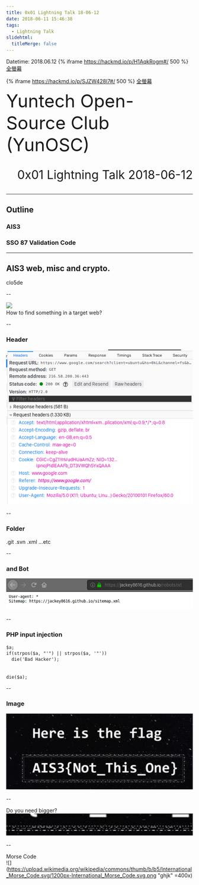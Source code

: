 ```yaml
---
title: 0x01 Lightning Talk 18-06-12
date: 2018-06-11 15:46:38
tags:
  - Lightning Talk
slidehtml:
  titleMerge: false
---
```


Datetime: 2018.06.12
{% iframe https://hackmd.io/p/H1AqkRogm#/ 500 %}
[全螢幕](https://hackmd.io/p/H1AqkRogm#/)

{% iframe https://hackmd.io/p/SJZW428l7#/ 500 %}
[全螢幕](https://hackmd.io/p/SJZW428l7#/)

<!-- Slide Start -->
<font size=9>Yuntech Open-Source Club  
(YunOSC)</font>

<font size=6>
<p align=right>
0x01 Lightning Talk  
2018-06-12</p></font>

---

## Outline

### AIS3
### SSO 87 Validation Code

---

## AIS3 web, misc and crypto.  

clo5de

--

![](https://i1.wp.com/www.thegamegal.com/wp-content/uploads/2010/10/flag.jpg?ssl=1)  
How to find something in a target web?  

--

### Header
![](/images/LightningTalk/0x01/header.png)  

--

### Folder

.git  .svn  .xml ...etc

--

### and Bot
![](/images/LightningTalk/0x01/robots.png)  

--

### PHP input injection

```sh=
$a;
if(strpos($a, "'") || strpos($a, '"'))
  die('Bad Hacker');


die($a);
```

--

### Image

![](/images/LightningTalk/0x01/flag.jpg)    

--

Do you need bigger?  
![](/images/LightningTalk/0x01/flag-big.png)  

--

Morse Code  
![](https://upload.wikimedia.org/wikipedia/commons/thumb/b/b5/International_Morse_Code.svg/1200px-International_Morse_Code.svg.png "ghjk" =400x)  


